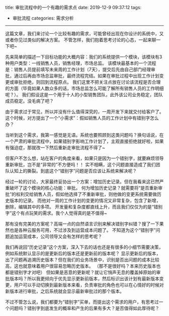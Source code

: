 title: 审批流程中的一个有趣的需求点
date: 2019-12-9 09:37:12
tags:
- 审批流程
categories: 需求分析
---

这篇文章，我们来讨论一个比较有趣的需求，可能曾经出现在你设计的系统中，又或者你见过类似的解决方案。
不管怎样，我们抱着思考讨论的心态，一起来聊一下吧~

先来简单的描述一下目标功能的大概内容：我们的系统提供一个模块，该模块有3种用户类型：一线销售人员，销售经理，市场总监。
该模块最基本的一个流程是：销售人员提前填写未来周的工作计划（7天），提交后先由自己部门经理审批，通过后再由市场总监审批，最终流程完结。如果在审批过程中出现工作计划变更或审批拒绝，则回到流程原点。
我们这里不把关注点放在讨论该流程是否合理的方面（毕竟如果人数众多的话，市场总监怎么可能了解所有销售人员的工作明细呢？）。
我们假设这是一个用于十人的小型销售团队，此外该公司业务稳定，团队成员稳定。没毛病了吧？

由于需求过于常见，所以并没有什么值得深究的，一周开发下来就交付给客户了。
这个时候，对方提出了一个“小需求”：假如销售人员的工作计划中有错别字怎么办？

当听到这个需求，我第一感觉是无语。系统也要照顾到这类问题吗？换句话说，在一个严肃的审批流程中，如果错别字影响工作计划了，主观直接拒绝就好啦，如果有强迫症，那就改一下然后重新走审批流程不得了~

但客户不怎么想，站在客户的角度来看，如果只是因为一个错别字，就要麻烦领导重新审批，岂不是“非常的”不方便吗！！
实不相瞒，这个问题直接造成了我们团队认知上的撕裂。到底这个“错别字”问题是否应该让系统来解决呢？

经过一轮的讨论，大家最终妥协出一个方案：增加历史记录。但在我看来这已然严重破坏了这个模块的核心功能：审批。
何为增加历史记录？就需要将“是否重新审批”的权利交给销售人员，假如他选择了不重新审批，则他做的变更系统需要做历史版本的记录。
而他对一周的工作计划的变更的情况又非常复杂，包含了新增，删除，编辑其中的多项。
开发量和复杂度都直线上升，而且我们仅仅为的是“错别字”这个有点玩笑的需求。我个人觉得真的是不值得~

那有没有完美的方案呢？高端一点的自然语言识别来解决错别字纠错？搜了一下果然也是各种云服务可用，不过涉及到运营成本问题了。
不知道为这个“错别字”问题追加运营成本，公司领导又会有怎样的思考呢？

我们再说回“历史记录”这个方案，深入下去的话也还是有很多的小细节需要决策，例如系统默认显示的是更新后的版本还是更新前的版本呢？
显示更新后的版本，出了问题再追溯历史版本？但在我们的业务场景中，识别是否出问题的成本比较高，这也就意味着用户很容易忽略历史版本。
（那不是很好吗？本来历史版本也都是错别字才对吧）
但如果是恶意的更新呢？就让它悄声无息的覆盖掉原始的审批版本吗？所以我更倾向于优先显示更新前版本，然后标识出该计划有最新版本变更，用户可以手动切换到最新版本来看，负责审批的角色也可以在心情好的时候对新版本进行审批，之后系统就会显示最新审批过的那个版本。


不过不管怎么说，我们都要为“错别字”买单，而提出这个需求的用户，有思考过一个问题吗？错别字到底发生的概率和产生的后果有多大？是否值得如此厚待呢？

